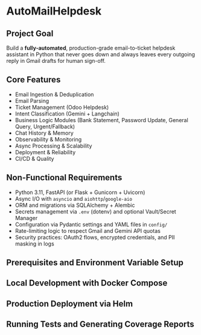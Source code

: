 # AutoMailHelpdesk

## Project Goal
Build a **fully-automated**, production-grade email-to-ticket helpdesk assistant in Python that never goes down and always leaves every outgoing reply in Gmail drafts for human sign-off.

## Core Features
- Email Ingestion & Deduplication
- Email Parsing
- Ticket Management (Odoo Helpdesk)
- Intent Classification (Gemini + Langchain)
- Business Logic Modules (Bank Statement, Password Update, General Query, Urgent/Fallback)
- Chat History & Memory
- Observability & Monitoring
- Async Processing & Scalability
- Deployment & Reliability
- CI/CD & Quality

## Non-Functional Requirements
- Python 3.11, FastAPI (or Flask + Gunicorn + Uvicorn)
- Async I/O with `asyncio` and `aiohttp`/`google-aio`
- ORM and migrations via SQLAlchemy + Alembic
- Secrets management via `.env` (dotenv) and optional Vault/Secret Manager
- Configuration via Pydantic settings and YAML files in `config/`
- Rate-limiting logic to respect Gmail and Gemini API quotas
- Security practices: OAuth2 flows, encrypted credentials, and PII masking in logs

## Prerequisites and Environment Variable Setup

## Local Development with Docker Compose

## Production Deployment via Helm

## Running Tests and Generating Coverage Reports


